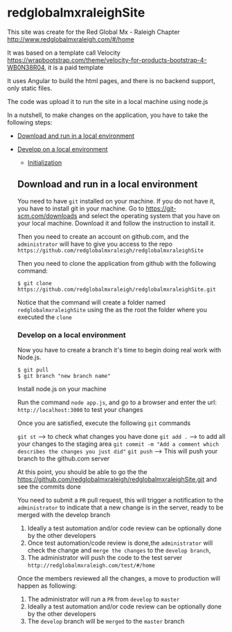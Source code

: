 # redglobalmxraleighSite
This site was create for the Red Global Mx - Raleigh Chapter
http://www.redglobalmxraleigh.com/#/home

It was based on a template call Velocity https://wrapbootstrap.com/theme/velocity-for-products-bootstrap-4-WB0N38R04, it is a paid template

It uses Angular to build the html pages, and there is no backend support, only static files.

The code was upload it to run the site in a local machine using node.js

In a nutshell, to make changes on the application, you have to take the following steps:

* [Download and run in a local environment](##download-and-run)
* [Develop on a local environment](#develop)
  * [Initialization](#initialization)


  ## Download and run in a local environment


  You need to have `git` installed on your machine. If you do not have it, you have to install git in your machine. Go to https://git-scm.com/downloads and select the operating system that you have on your local machine. Download it and follow the instruction to install it.

  Then you need to create an account on github.com, and the `administrator` will have to give you access to the repo `https://github.com/redglobalmxraleigh/redglobalmxraleighSite`

  Then you need to clone the application from github with the following command:

      $ git clone https://github.com/redglobalmxraleigh/redglobalmxraleighSite.git

  Notice that the command will create a folder named `redglobalmxraleighSite` using the as the root the folder where you executed the `clone`

  ### Develop on a local environment

  Now you have to create a branch it's time to begin doing real work with Node.js.

      $ git pull
      $ git branch "new branch name"

  Install node.js on your machine

  Run the command `node app.js`, and go to a browser and enter the url: `http://localhost:3000` to test your changes

  Once you are satisfied, execute the following `git` commands

  `git st` --> to check what changes you have done
  `git add .` --> to add all your changes to the staging area
  `git commit -m "Add a comment which describes the changes you just did"`
  `git push` --> This will push your branch to the github.com server

  At this point, you should be able to go the the https://github.com/redglobalmxraleigh/redglobalmxraleighSite.git and see the commits done

  You need to submit a `PR` pull request, this will trigger a notification to the `administrator` to indicate that a new change is in the server, ready to be merged with the develop branch
  1) Ideally a test automation and/or code review can be optionally done by the other developers
  2) Once test automation/code review is done,the `administrator` will check the change and `merge the changes` to the `develop branch`,
  3) The administrator will push the code to the test server `http://redglobalmxraleigh.com/test/#/home`

  Once the members reviewed all the changes, a move to production will happen as following:
   1) The administrator will run a `PR` from `develop` to `master`
   2) Ideally a test automation and/or code review can be optionally done by the other developers
   3) The `develop` branch will be `merged` to the `master` branch